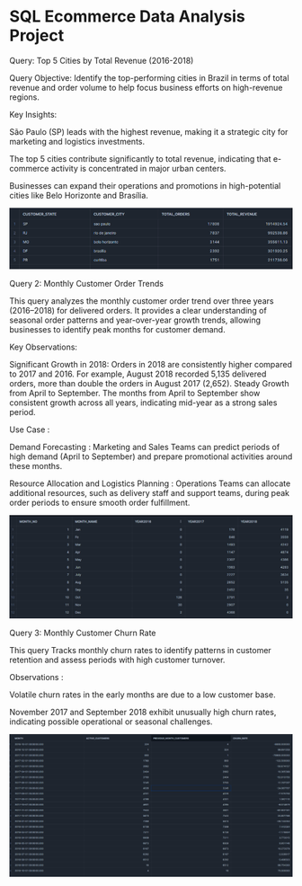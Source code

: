 # SQL Ecommerce Data Analysis Project

Query: Top 5 Cities by Total Revenue (2016-2018)

Query Objective:
Identify the top-performing cities in Brazil in terms of total revenue and order volume to help focus business efforts on high-revenue regions.

Key Insights:

São Paulo (SP) leads with the highest revenue, making it a strategic city for marketing and logistics investments.

The top 5 cities contribute significantly to total revenue, indicating that e-commerce activity is concentrated in major urban centers.

Businesses can expand their operations and promotions in high-potential cities like Belo Horizonte and Brasília.

![Screenshot Description](https://github.com/praveenGIT27/SQL-Analysis/blob/main/Query%201%20SS.png)



Query 2: Monthly Customer Order Trends

This query analyzes the monthly customer order trend over three years (2016–2018) for delivered orders. It provides a clear understanding of seasonal order patterns and year-over-year growth trends, allowing businesses to identify peak months for customer demand.

Key Observations:

Significant Growth in 2018: Orders in 2018 are consistently higher compared to 2017 and 2016. For example, August 2018 recorded 5,135 delivered orders, more than double the orders in August 2017 (2,652).
Steady Growth from April to September.
The months from April to September show consistent growth across all years, indicating mid-year as a strong sales period.

Use Case : 

Demand Forecasting : Marketing and Sales Teams can predict periods of high demand (April to September) and prepare promotional activities around these months.

Resource Allocation and Logistics Planning : Operations Teams can allocate additional resources, such as delivery staff and support teams, during peak order periods to ensure smooth order fulfillment.

![Screenshot Description](https://github.com/praveenGIT27/SQL-Analysis/blob/main/Query%202%20SS.png)


Query 3: Monthly Customer Churn Rate

This query Tracks monthly churn rates to identify patterns in customer retention and assess periods with high customer turnover.

Observations :

Volatile churn rates in the early months are due to a low customer base.

November 2017 and September 2018 exhibit unusually high churn rates, indicating possible operational or seasonal challenges.

![Screenshot Description](https://github.com/praveenGIT27/SQL-Analysis/blob/main/Query%203%20SS.png)




